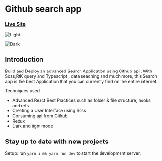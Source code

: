 # Github search app

### [Live Site](https://caarlosdamian.github.io/github-user-search/)


![Light](https://i.ibb.co/KWSy64K/Screen-Shot-2022-06-07-at-19-42-02.png)

![Dark](https://i.ibb.co/tzfVXyp/Screen-Shot-2022-06-07-at-19-41-44.png)


## Introduction
Build and Deploy an advanced Search Application using Github api . With Scss,RtK query and Typescript , data seaching and much more, this Search app is the best  Application that you can currently find on the entire internet.

Techniques used:

- Advanced React Best Practices such as folder & file structure, hooks and refs
- Creating a User Interface using Scss
- Consuming api from Github
- Redux
- Dark and light mode

## Stay up to date with new projects


Setup: run ```yarn i && yarn run dev``` to start the development server.



